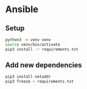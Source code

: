 # Ansible

## Setup

```sh
python3 -m venv venv
source venv/bin/activate
pip3 install -r requirements.txt
```

## Add new dependencies

```sh
pip3 install netaddr
pip3 freeze > requirements.txt
```
